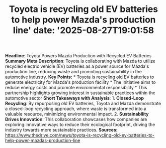 ﻿---
title: "Toyota is recycling old EV batteries to help power Mazda's production line'
date: '2025-08-27T19:01:58"
category: "Markets"
summary: ""
slug: "toyota is recycling old ev batteries to help power mazdas pr"
source_urls:
  - "https://www.thedrive.com/news/toyota-is-recycling-old-ev-batteries-to-help-power-mazdas-production-line"
seo:
  title: "Toyota is recycling old EV batteries to help power Mazda's production line | Hash n Hedge'
  description: '"
  keywords: ["news", "markets", "brief"]
---
**Headline**:  Toyota Powers Mazda Production with Recycled EV Batteries  **Summary Meta Description**: Toyota is collaborating with Mazda to utilize recycled electric vehicle (EV) batteries as a power source for Mazda's production line, reducing waste and promoting sustainability in the automotive industry.  **Key Points:**  * Toyota is recycling old EV batteries to generate electricity for Mazda's production facility * The initiative aims to reduce energy costs and promote environmental responsibility * This partnership highlights growing interest in sustainable practices within the automotive sector  **Short Takeaways with Analysis**:   1. **Closed-Loop Recycling**: By repurposing old EV batteries, Toyota and Mazda demonstrate a closed-loop recycling approach, where waste is transformed into a valuable resource, minimizing environmental impact. 2. **Sustainability Drives Innovation**: This collaboration showcases how companies are exploring innovative ways to reduce their ecological footprint, driving the industry towards more sustainable practices.  **Sources:** https://www.thedrive.com/news/toyota-is-recycling-old-ev-batteries-to-help-power-mazdas-production-line 
